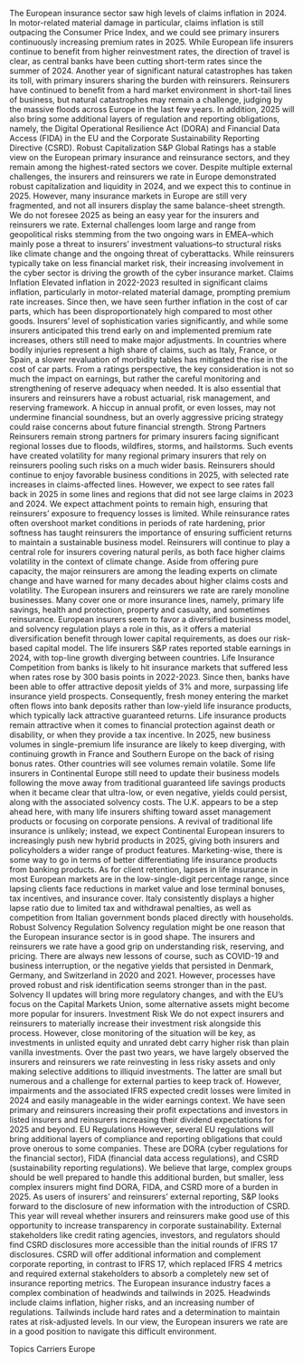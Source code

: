 The European insurance sector saw high levels of claims inflation in 2024. In motor-related material damage in particular, claims inflation is still outpacing the Consumer Price Index, and we could see primary insurers continuously increasing premium rates in 2025.
While European life insurers continue to benefit from higher reinvestment rates, the direction of travel is clear, as central banks have been cutting short-term rates since the summer of 2024. Another year of significant natural catastrophes has taken its toll, with primary insurers sharing the burden with reinsurers.
Reinsurers have continued to benefit from a hard market environment in short-tail lines of business, but natural catastrophes may remain a challenge, judging by the massive floods across Europe in the last few years.
In addition, 2025 will also bring some additional layers of regulation and reporting obligations, namely, the Digital Operational Resilience Act (DORA) and Financial Data Access (FIDA) in the EU and the Corporate Sustainability Reporting Directive (CSRD).
Robust Capitalization
S&P Global Ratings has a stable view on the European primary insurance and reinsurance sectors, and they remain among the highest-rated sectors we cover. Despite multiple external challenges, the insurers and reinsurers we rate in Europe demonstrated robust capitalization and liquidity in 2024, and we expect this to continue in 2025.
However, many insurance markets in Europe are still very fragmented, and not all insurers display the same balance-sheet strength. We do not foresee 2025 as being an easy year for the insurers and reinsurers we rate. External challenges loom large and range from geopolitical risks stemming from the two ongoing wars in EMEA–which mainly pose a threat to insurers’ investment valuations–to structural risks like climate change and the ongoing threat of cyberattacks. While reinsurers typically take on less financial market risk, their increasing involvement in the cyber sector is driving the growth of the cyber insurance market.
Claims Inflation
Elevated inflation in 2022-2023 resulted in significant claims inflation, particularly in motor-related material damage, prompting premium rate increases. Since then, we have seen further inflation in the cost of car parts, which has been disproportionately high compared to most other goods.
Insurers’ level of sophistication varies significantly, and while some insurers anticipated this trend early on and implemented premium rate increases, others still need to make major adjustments. In countries where bodily injuries represent a high share of claims, such as Italy, France, or Spain, a slower revaluation of morbidity tables has mitigated the rise in the cost of car parts.
From a ratings perspective, the key consideration is not so much the impact on earnings, but rather the careful monitoring and strengthening of reserve adequacy when needed. It is also essential that insurers and reinsurers have a robust actuarial, risk management, and reserving framework. A hiccup in annual profit, or even losses, may not undermine financial soundness, but an overly aggressive pricing strategy could raise concerns about future financial strength.
Strong Partners
Reinsurers remain strong partners for primary insurers facing significant regional losses due to floods, wildfires, storms, and hailstorms. Such events have created volatility for many regional primary insurers that rely on reinsurers pooling such risks on a much wider basis. Reinsurers should continue to enjoy favorable business conditions in 2025, with selected rate increases in claims-affected lines. However, we expect to see rates fall back in 2025 in some lines and regions that did not see large claims in 2023 and 2024.
We expect attachment points to remain high, ensuring that reinsurers’ exposure to frequency losses is limited. While reinsurance rates often overshoot market conditions in periods of rate hardening, prior softness has taught reinsurers the importance of ensuring sufficient returns to maintain a sustainable business model.
Reinsurers will continue to play a central role for insurers covering natural perils, as both face higher claims volatility in the context of climate change. Aside from offering pure capacity, the major reinsurers are among the leading experts on climate change and have warned for many decades about higher claims costs and volatility.
The European insurers and reinsurers we rate are rarely monoline businesses. Many cover one or more insurance lines, namely, primary life savings, health and protection, property and casualty, and sometimes reinsurance. European insurers seem to favor a diversified business model, and solvency regulation plays a role in this, as it offers a material diversification benefit through lower capital requirements, as does our risk-based capital model. The life insurers S&P rates reported stable earnings in 2024, with top-line growth diverging between countries.
Life Insurance
Competition from banks is likely to hit insurance markets that suffered less when rates rose by 300 basis points in 2022-2023. Since then, banks have been able to offer attractive deposit yields of 3% and more, surpassing life insurance yield prospects.
Consequently, fresh money entering the market often flows into bank deposits rather than low-yield life insurance products, which typically lack attractive guaranteed returns. Life insurance products remain attractive when it comes to financial protection against death or disability, or when they provide a tax incentive.
In 2025, new business volumes in single-premium life insurance are likely to keep diverging, with continuing growth in France and Southern Europe on the back of rising bonus rates. Other countries will see volumes remain volatile.
Some life insurers in Continental Europe still need to update their business models following the move away from traditional guaranteed life savings products when it became clear that ultra-low, or even negative, yields could persist, along with the associated solvency costs. The U.K. appears to be a step ahead here, with many life insurers shifting toward asset management products or focusing on corporate pensions.
A revival of traditional life insurance is unlikely; instead, we expect Continental European insurers to increasingly push new hybrid products in 2025, giving both insurers and policyholders a wider range of product features. Marketing-wise, there is some way to go in terms of better differentiating life insurance products from banking products.
As for client retention, lapses in life insurance in most European markets are in the low-single-digit percentage range, since lapsing clients face reductions in market value and lose terminal bonuses, tax incentives, and insurance cover. Italy consistently displays a higher lapse ratio due to limited tax and withdrawal penalties, as well as competition from Italian government bonds placed directly with households.
Robust Solvency Regulation
Solvency regulation might be one reason that the European insurance sector is in good shape. The insurers and reinsurers we rate have a good grip on understanding risk, reserving, and pricing. There are always new lessons of course, such as COVID-19 and business interruption, or the negative yields that persisted in Denmark, Germany, and Switzerland in 2020 and 2021.
However, processes have proved robust and risk identification seems stronger than in the past. Solvency II updates will bring more regulatory changes, and with the EU’s focus on the Capital Markets Union, some alternative assets might become more popular for insurers.
Investment Risk
We do not expect insurers and reinsurers to materially increase their investment risk alongside this process. However, close monitoring of the situation will be key, as investments in unlisted equity and unrated debt carry higher risk than plain vanilla investments.
Over the past two years, we have largely observed the insurers and reinsurers we rate reinvesting in less risky assets and only making selective additions to illiquid investments. The latter are small but numerous and a challenge for external parties to keep track of. However, impairments and the associated IFRS expected credit losses were limited in 2024 and easily manageable in the wider earnings context.
We have seen primary and reinsurers increasing their profit expectations and investors in listed insurers and reinsurers increasing their dividend expectations for 2025 and beyond.
EU Regulations
However, several EU regulations will bring additional layers of compliance and reporting obligations that could prove onerous to some companies. These are DORA (cyber regulations for the financial sector), FIDA (financial data access regulations), and CSRD (sustainability reporting regulations). We believe that large, complex groups should be well prepared to handle this additional burden, but smaller, less complex insurers might find DORA, FIDA, and CSRD more of a burden in 2025.
As users of insurers’ and reinsurers’ external reporting, S&P looks forward to the disclosure of new information with the introduction of CSRD. This year will reveal whether insurers and reinsurers make good use of this opportunity to increase transparency in corporate sustainability. External stakeholders like credit rating agencies, investors, and regulators should find CSRD disclosures more accessible than the initial rounds of IFRS 17 disclosures. CSRD will offer additional information and complement corporate reporting, in contrast to IFRS 17, which replaced IFRS 4 metrics and required external stakeholders to absorb a completely new set of insurance reporting metrics.
The European insurance industry faces a complex combination of headwinds and tailwinds in 2025. Headwinds include claims inflation, higher risks, and an increasing number of regulations. Tailwinds include hard rates and a determination to maintain rates at risk-adjusted levels. In our view, the European insurers we rate are in a good position to navigate this difficult environment.

Topics
Carriers
Europe
